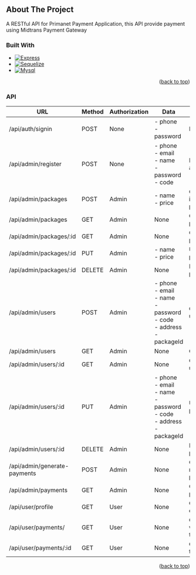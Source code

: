 <!-- ABOUT THE PROJECT -->
## About The Project
A RESTful API for Primanet Payment Application, this API provide payment using Midtrans Payment Gateway

### Built With


* [![Express][Express.js]][Express-url]
* [![Sequelize][Sequelize]][Sequelize-url]
* [![Mysql][Mysql]][Mysql-url]

<p align="right">(<a href="#top">back to top</a>)</p>

### API

| URL                          | Method | Authorization | Data                                                                                   | Description                      |
|------------------------------|--------|---------------|----------------------------------------------------------------------------------------|----------------------------------|
| /api/auth/signin             | POST   | None          | - phone<br/>- password                                                                 | Login user                       |
| /api/admin/register          | POST   | None          | - phone<br/>- email<br/>- name<br/>- password<br/>- code                               | Register new admininstrator      |
| /api/admin/packages          | POST   | Admin         | - name<br/>- price                                                                     | Create new internet package      |
| /api/admin/packages          | GET    | Admin         | None                                                                                   | Get all packages                 |
| /api/admin/packages/:id      | GET    | Admin         | None                                                                                   | Get specific package by ID       |
| /api/admin/packages/:id      | PUT    | Admin         | - name<br/>- price                                                                     | Update package by ID             |
| /api/admin/packages/:id      | DELETE | Admin         | None                                                                                   | Delete package by ID             |
| /api/admin/users             | POST   | Admin         | - phone<br/>- email<br/>- name<br/>- password<br/>- code<br/>- address<br/>- packageId | Create new user                  |
| /api/admin/users             | GET    | Admin         | None                                                                                   | Get all users                    |
| /api/admin/users/:id         | GET    | Admin         | None                                                                                   | Get specific user by ID          |
| /api/admin/users/:id         | PUT    | Admin         | - phone<br/>- email<br/>- name<br/>- password<br/>- code<br/>- address<br/>- packageId | Update package by ID             |
| /api/admin/users/:id         | DELETE | Admin         | None                                                                                   | Delete package by ID             |
| /api/admin/generate-payments | POST   | Admin         | None                                                                                   | Generate monthly payments        |
| /api/admin/payments          | GET    | Admin         | None                                                                                   | Get all payments                 |
| /api/user/profile            | GET    | User          | None                                                                                   | Get profile data                 |
| /api/user/payments/          | GET    | User          | None                                                                                   | Get package which belong to user |
| /api/user/payments/:id       | GET    | User          | None                                                                                   | Get payment token                |

<p align="right">(<a href="#top">back to top</a>)</p>


[Express.js]: https://img.shields.io/badge/express.js-%23404d59.svg?style=for-the-badge&logo=express&logoColor=%2361DAFB
[Express-url]: https://expressjs.com/
[Sequelize]: https://img.shields.io/badge/Sequelize-52B0E7?style=for-the-badge&logo=Sequelize&logoColor=white
[Sequelize-url]: https://sequelize.org/
[Mysql]: https://img.shields.io/badge/mysql-%2300f.svg?style=for-the-badge&logo=mysql&logoColor=white
[Mysql-url]: https://www.mysql.com/
